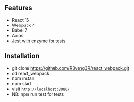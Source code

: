 ## Features

* React 16
* Webpack 4
* Babel 7
* Axios
* Jest with enzyme for tests

## Installation

* git clone https://github.com/R3veng3R/react_webpack.git
* cd react_webpack
* npm install
* npm start
* visit `http://localhost:8080/`
* NB: npm run test for tests
